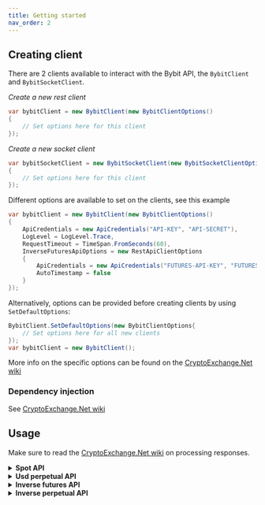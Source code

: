 ```yaml
---
title: Getting started
nav_order: 2
---
```



## Creating client
There are 2 clients available to interact with the Bybit API, the `BybitClient` and `BybitSocketClient`.

*Create a new rest client*
````C#
var bybitClient = new BybitClient(new BybitClientOptions()
{
	// Set options here for this client
});
````

*Create a new socket client*
````C#
var bybitSocketClient = new BybitSocketClient(new BybitSocketClientOptions()
{
	// Set options here for this client
});
````

Different options are available to set on the clients, see this example
````C#
var bybitClient = new BybitClient(new BybitClientOptions()
{
	ApiCredentials = new ApiCredentials("API-KEY", "API-SECRET"),
	LogLevel = LogLevel.Trace,
	RequestTimeout = TimeSpan.FromSeconds(60),
	InverseFuturesApiOptions = new RestApiClientOptions
	{
		ApiCredentials = new ApiCredentials("FUTURES-API-KEY", "FUTURES-API-SECRET"),
		AutoTimestamp = false
	}
});
````
Alternatively, options can be provided before creating clients by using `SetDefaultOptions`:
````C#
BybitClient.SetDefaultOptions(new BybitClientOptions{
	// Set options here for all new clients
});
var bybitClient = new BybitClient();
````
More info on the specific options can be found on the [CryptoExchange.Net wiki](https://github.com/JKorf/CryptoExchange.Net/wiki/Options)

### Dependency injection
See [CryptoExchange.Net wiki](https://github.com/JKorf/CryptoExchange.Net/wiki/Clients#dependency-injection)

## Usage
Make sure to read the [CryptoExchange.Net wiki](https://github.com/JKorf/CryptoExchange.Net/wiki/Clients#processing-request-responses) on processing responses.

<Details markdown="block">
<Summary>
<b>Spot API</b>

</Summary>
<BlockQuote>

#### Get market data
````C#
// Getting info on all symbols
var symbolData = await bybitClient.SpotApi.ExchangeData.GetSymbolsAsync();

// Getting tickers for all symbols
var tickerData = await bybitClient.SpotApi.ExchangeData.GetTickersAsync();

// Getting the order book of a symbol
var orderBookData = await bybitClient.SpotApi.ExchangeData.GetOrderBookAsync("BTCUSDT");

// Getting recent trades of a symbol
var tradeHistoryData = await bybitClient.SpotApi.ExchangeData.GetTradeHistoryAsync("BTC-USDT");
````

#### Requesting balances
````C#
var accountData = await bybitClient.SpotApi.Account.GetBalancesAsync();
````
#### Placing order
````C#
// Placing a buy limit order for 0.001 BTC at a price of 50000USDT each
var orderData = await bybitClient.SpotApi.Trading.PlaceOrderAsync(
                "BTCUSDT",
                OrderSide.Buy,
                OrderType.Limit,
                0.001m,
                50000,
                timeInForce: TimeInForce.GoodTillCanceled);
													
// Placing a buy market order, spending 50 USDT. When placing a Buy Market order the quantity is quote asset. Any other time it's in base asset.
var orderData = await bybitClient.SpotApi.Trading.PlaceOrderAsync(
                "BTCUSDT",
                OrderSide.Buy,
                OrderType.Market,
                50);
````

#### Requesting a specific order
````C#
// Request info on order with id `1234`
var orderData = await bybitClient.SpotApi.Trading.GetOrderAsync(1234);
````

#### Requesting order history
````C#
// Get all orders conform the parameters
 var ordersData = await bybitClient.SpotApi.Trading.GetOrdersAsync();
````

#### Cancel order
````C#
// Cancel order with id `1234`
var orderData = await bybitClient.SpotApi.Trading.CancelOrderAsync(1234);
````

#### Get user trades
````C#
var userTradesResult = await bybitClient.SpotApi.Trading.GetUserTradesAsync();
````

#### Subscribing to market data updates
````C#
var subscribeResult = await bybitSocketClient.SpotStreams.SubscribeToTickerUpdatesAsync("BTCUSDT", data =>
{
	// Handle ticker data
});
````

#### Subscribing to order updates
````C#
await bybitSocketClient.SpotStreams.SubscribeToAccountUpdatesAsync(
	accountUpdate =>
	{
		// Handle balance or permissions update
	},
	orderUpdate =>
	{
		// Handle order update
	},
	tradeUpdate =>
	{
		// Handle trade update
	});
````

</BlockQuote>
</Details>

<Details>
<Summary>
<b>Usd perpetual API</b>

</Summary>
<BlockQuote>

#### Get market data
````C#
 // Getting info on all symbols
var symbolData = await bybitClient.UsdPerpetualApi.ExchangeData.GetSymbolsAsync();

// Getting the order book of a symbol
var orderBookData = await bybitClient.UsdPerpetualApi.ExchangeData.GetOrderBookAsync("BTCUSDT");

// Getting recent trades of a symbol
var tradeHistoryData = await bybitClient.UsdPerpetualApi.ExchangeData.GetTradeHistoryAsync("BTCUSDT");
````

#### Requesting positions
````C#
// Getting your current positions
var positionResultData = await bybitClient.UsdPerpetualApi.Account.GetPositionsAsync();
````

#### Placing order
````C#
// Placing a Limit Sell order for 0.01 BTC at a price of 50000USDT each
var positionResultData = await bybitClient.UsdPerpetualApi.Trading.PlaceOrderAsync(
                "BTCUSDT",
                OrderSide.Sell,
                OrderType.Limit,
                0.01m,
                TimeInForce.GoodTillCanceled,
                false,
                false,
                50000);
````

#### Requesting a specific order
````C#
// Get info on an order id 1234 on symbol BTCUSDT
var orderResult = await bybitClient.UsdPerpetualApi.Trading.GetOpenOrderRealTimeAsync("BTCUSDT", "1234");

````

#### Requesting order history
````C#
// Get all orders for the account. Can apply filters as parameters
var orderResult = await bybitClient.UsdPerpetualApi.Trading.GetOrdersAsync("BTCUSDT");
````

#### Cancel order
````C#
// Cancel order with id 1234 on symbol BTCUSDT
var orderResult = await bybitClient.UsdPerpetualApi.Trading.CancelOrderAsync("BTCUSDT", "1234");

````

#### Get user trades
````C#
var userTradesResult = await bybitClient.UsdPerpetualApi.Trading.GetUserTradesAsync("BTCUSDT");
````

#### Subscribing to position updates
````C#
await bybitSocketClient.UsdPerpetualStreams.SubscribeToPositionUpdatesAsync(
	data =>
	{
		// Handle position update
	});
````

</BlockQuote>
</Details>

<Details>
<Summary>
<b>Inverse futures API</b>

</Summary>
<BlockQuote>

#### Get market data
````C#
 // Getting info on all symbols
var symbolData = await bybitClient.InverseFuturesApi.ExchangeData.GetSymbolsAsync();

// Getting the order book of a symbol
var orderBookData = await bybitClient.InverseFuturesApi.ExchangeData.GetOrderBookAsync("BTCUSDT");

// Getting recent trades of a symbol
var tradeHistoryData = await bybitClient.InverseFuturesApi.ExchangeData.GetTradeHistoryAsync("BTCUSDT");
````

#### Requesting positions
````C#
// Getting your current positions
var positionResultData = await bybitClient.InverseFuturesApi.Account.GetPositionsAsync();
````

#### Placing order
````C#
// Placing a Market buy order for 10 USDT
var positionResultData = await bybitClient.InverseFuturesApi.Trading.PlaceOrderAsync(
                "BTCUSDM21",
                OrderSide.Buy,
                OrderType.Market,
                PositionMode.BothSideBuy,
                10,
                TimeInForce.GoodTillCanceled);
````

#### Requesting a specific order
````C#
// Get info on an order id 1234 on symbol BTCUSDM21
var orderResult = await bybitClient.InverseFuturesApi.Trading.GetOpenOrderRealTimeAsync("BTCUSDM21", "1234");

````

#### Requesting order history
````C#
// Get all orders for the account. Can apply filters as parameters
var orderResult = await bybitClient.InverseFuturesApi.Trading.GetOrdersAsync("BTCUSDM21");
````

#### Cancel order
````C#
// Cancel order with id 1234 on symbol BTCUSDM21
var orderResult = await bybitClient.InverseFuturesApi.Trading.CancelOrderAsync("BTCUSDM21", "1234");

````

#### Get user trades
````C#
var userTradesResult = await bybitClient.InverseFuturesApi.Trading.GetUserTradesAsync("BTCUSDM21");
````

#### Streams
The InverseFutures API has no specific streams. The InverseFutures and InversePerpetual streams are equal and available to use via the InversePerpetualsStreams property.

</BlockQuote>
</Details>

<Details>
<Summary>
<b>Inverse perpetual API</b>

</Summary>
<BlockQuote>

#### Get market data
````C#
 // Getting info on all symbols
var symbolData = await bybitClient.InversePerpetualApi.ExchangeData.GetSymbolsAsync();

// Getting the order book of a symbol
var orderBookData = await bybitClient.InversePerpetualApi.ExchangeData.GetOrderBookAsync("BTCUSD");

// Getting recent trades of a symbol
var tradeHistoryData = await bybitClient.InversePerpetualApi.ExchangeData.GetTradeHistoryAsync("BTCUSD");
````

#### Requesting positions
````C#
// Getting your current positions
var positionResultData = await bybitClient.InversePerpetualApi.Account.GetPositionsAsync();
````

#### Placing order
````C#
// Placing a Market buy order for 10 USDT
var positionResultData = await bybitClient.InversePerpetualApi.Trading.PlaceOrderAsync(
                "BTCUSD",
                OrderSide.Buy,
                OrderType.Market,
                10,
                TimeInForce.GoodTillCanceled);
````

#### Requesting a specific order
````C#
// Get info on an order id 1234 on symbol BTCUSD
var orderResult = await bybitClient.InversePerpetualApi.Trading.GetOpenOrderRealTimeAsync("BTCUSD", "1234");

````

#### Requesting order history
````C#
// Get all orders for the account. Can apply filters as parameters
var orderResult = await bybitClient.InversePerpetualApi.Trading.GetOrdersAsync("BTCUSD");
````

#### Cancel order
````C#
// Cancel order with id 1234 on symbol BTCUSD
var orderResult = await bybitClient.InversePerpetualApi.Trading.CancelOrderAsync("BTCUSD", "1234");

````

#### Get user trades
````C#
var userTradesResult = await bybitClient.InversePerpetualApi.Trading.GetUserTradesAsync("BTCUSD");
````

#### Streams

#### Subscribing to position updates
````C#
await bybitSocketClient.InversePerpetualStreams.SubscribeToPositionUpdatesAsync(
	data =>
	{
		// Handle position update
	});
````

</BlockQuote>
</Details>

